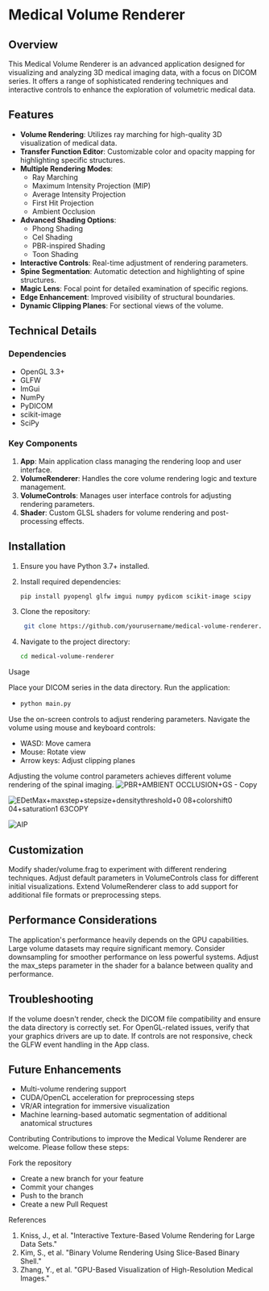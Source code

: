 # Medical Volume Renderer

## Overview

This Medical Volume Renderer is an advanced application designed for visualizing and analyzing 3D medical imaging data, with a focus on DICOM series. It offers a range of sophisticated rendering techniques and interactive controls to enhance the exploration of volumetric medical data.

## Features

- **Volume Rendering**: Utilizes ray marching for high-quality 3D visualization of medical data.
- **Transfer Function Editor**: Customizable color and opacity mapping for highlighting specific structures.
- **Multiple Rendering Modes**:
  - Ray Marching
  - Maximum Intensity Projection (MIP)
  - Average Intensity Projection
  - First Hit Projection
  - Ambient Occlusion
- **Advanced Shading Options**:
  - Phong Shading
  - Cel Shading
  - PBR-inspired Shading
  - Toon Shading
- **Interactive Controls**: Real-time adjustment of rendering parameters.
- **Spine Segmentation**: Automatic detection and highlighting of spine structures.
- **Magic Lens**: Focal point for detailed examination of specific regions.
- **Edge Enhancement**: Improved visibility of structural boundaries.
- **Dynamic Clipping Planes**: For sectional views of the volume.

## Technical Details

### Dependencies

- OpenGL 3.3+
- GLFW
- ImGui
- NumPy
- PyDICOM
- scikit-image
- SciPy

### Key Components

1. **App**: Main application class managing the rendering loop and user interface.
2. **VolumeRenderer**: Handles the core volume rendering logic and texture management.
3. **VolumeControls**: Manages user interface controls for adjusting rendering parameters.
4. **Shader**: Custom GLSL shaders for volume rendering and post-processing effects.

## Installation

1. Ensure you have Python 3.7+ installed.

2. Install required dependencies:
   ```bash
   pip install pyopengl glfw imgui numpy pydicom scikit-image scipy

3. Clone the repository:

   ```bash
    git clone https://github.com/yourusername/medical-volume-renderer.git
4. Navigate to the project directory:
    ```bash
    cd medical-volume-renderer
 
 Usage

Place your DICOM series in the data directory.
Run the application:
-  ```bash
   python main.py
Use the on-screen controls to adjust rendering parameters.
Navigate the volume using mouse and keyboard controls:

- WASD: Move camera
- Mouse: Rotate view
- Arrow keys: Adjust clipping planes


Adjusting the volume control parameters achieves different volume rendering of the spinal imaging.
![PBR+AMBIENT OCCLUSION+GS - Copy](https://github.com/user-attachments/assets/927e794d-1219-4136-916c-f85d4c1354ba)

![EDetMax+maxstep+stepsize+densitythreshold+0 08+colorshift0 04+saturation1 63COPY](https://github.com/user-attachments/assets/471f0fac-d455-4bcf-8d93-f868ac3249e3)

![AIP](https://github.com/user-attachments/assets/50bb2758-a400-434f-adc3-6c247ce97dde)
## Customization
Modify shader/volume.frag to experiment with different rendering techniques.
Adjust default parameters in VolumeControls class for different initial visualizations.
Extend VolumeRenderer class to add support for additional file formats or preprocessing steps.

## Performance Considerations

The application's performance heavily depends on the GPU capabilities.
Large volume datasets may require significant memory. Consider downsampling for smoother performance on less powerful systems.
Adjust the max_steps parameter in the shader for a balance between quality and performance.

## Troubleshooting

If the volume doesn't render, check the DICOM file compatibility and ensure the data directory is correctly set.
For OpenGL-related issues, verify that your graphics drivers are up to date.
If controls are not responsive, check the GLFW event handling in the App class.

## Future Enhancements

- Multi-volume rendering support
- CUDA/OpenCL acceleration for preprocessing steps
- VR/AR integration for immersive visualization
- Machine learning-based automatic segmentation of additional anatomical structures

Contributing
Contributions to improve the Medical Volume Renderer are welcome. Please follow these steps:

Fork the repository
- Create a new branch for your feature
- Commit your changes
- Push to the branch
- Create a new Pull Request

References
1. Kniss, J., et al. "Interactive Texture-Based Volume Rendering for Large Data Sets."
2. Kim, S., et al. "Binary Volume Rendering Using Slice-Based Binary Shell."
3. Zhang, Y., et al. "GPU-Based Visualization of High-Resolution Medical Images."

